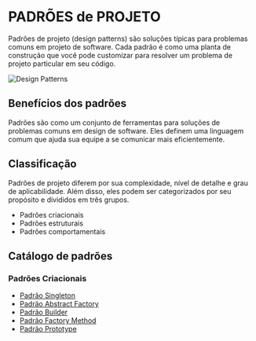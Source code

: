 # PADRÕES de PROJETO

Padrões de projeto (design patterns) são soluções típicas para problemas comuns em projeto de software. Cada padrão é como uma planta de construção que você pode customizar para resolver um problema de projeto particular em seu código.

![Design Patterns](https://refactoring.guru/images/patterns/content/index/full/patterns-01.png)

## Benefícios dos padrões

Padrões são como um conjunto de ferramentas para soluções de problemas comuns em design de software. Eles definem uma linguagem comum que ajuda sua equipe a se comunicar mais eficientemente.

## Classificação

Padrões de projeto diferem por sua complexidade, nível de detalhe e grau de aplicabilidade. Além disso, eles podem ser categorizados por seu propósito e divididos em três grupos.

- Padrões criacionais
- Padrões estruturais
- Padrões comportamentais


## Catálogo de padrões

### Padrões Criacionais
- [Padrão Singleton](https://github.com/MateusDebut/Design-Patterns/tree/main/singleton)
- [Padrão Abstract Factory](https://github.com/MateusDebut/Design-Patterns/tree/main/abstract-factory)
- [Padrão Builder](https://github.com/MateusDebut/Design-Patterns/tree/main/builder)
- [Padrão Factory Method](https://github.com/MateusDebut/Design-Patterns/tree/main/factory-method)
- [Padrão Prototype](https://github.com/MateusDebut/Design-Patterns/tree/main/prototype)
